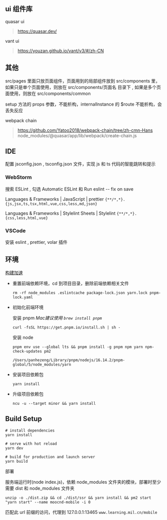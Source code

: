 

## ui 组件库

quasar ui

> https://quasar.dev/

vant ui

> https://youzan.github.io/vant/v3/#/zh-CN

## 其他

src/pages 里面只放页面组件，页面用到的局部组件放到 src/components 里， 如果只是单个页面使用，则放在 src/components/页面名 目录下 , 如果是多个页面使用，则放在 src/components/common

setup 方法的 props 参数，不能析构，internalInstance 的 \$route 不能析构，会丢失反应


webpack chain

> https://github.com/Yatoo2018/webpack-chain/tree/zh-cmn-Hans
> node_modules/@quasar/app/lib/webpack/create-chain.js

## IDE

配置 jsconfig.json , tsconfig.json 文件，实现 js 和 ts 代码的智能跳转和提示

### WebStorm

搜索 ESLint , 勾选 Automatic ESLint 和 Run eslint -- fix on save

Languages & Frameworks | JavaScript | prettier `{**/*,*}.{js,jsx,ts,tsx,html,vue,css,less,md,json}`

Languages & Frameworks | Stylelint Sheets | Stylelint `{**/*,*}.{css,less,html,vue}`

### VSCode

安装 eslint , prettier, volar 插件

## 环境

[构建加速](https://help.aliyun.com/document_detail/202442.html)

- 重置前端依赖环境，cd 到项目目录，删除前端依赖相关文件

  ```shell
  rm -rf node_modules .eslintcache package-lock.json yarn.lock pnpm-lock.yaml
  ```

- 初始化前端环境

  安装 pnpm *Mac建议使用 `brew install pnpm`*
  ```shell
  curl -fsSL https://get.pnpm.io/install.sh | sh -
  ```
  安装 node
  ```shell
  pnpm env use --global lts && pnpm install -g pnpm npm yarn npm-check-updates pm2
  ```

  ```
  /Users/panhezeng/Library/pnpm/nodejs/16.14.2/pnpm-global/5/node_modules/yarn
  ```

- 安装项目依赖包

  `yarn install`

- 升级项目依赖包

  `ncu -u --target minor && yarn install`

## Build Setup

```shell
# install dependencies
yarn install

# serve with hot reload
yarn dev

# build for production and launch server
yarn build

```

部署

服务端运行时(node index.js)，依赖 node_modules 文件夹的模块，部署时至少需要 dist 和 node_modules 文件夹

```shell
unzip -o ./dist.zip && cd ./dist/ssr && yarn install && pm2 start "yarn start" --name moocnd-mobile -i 0
```



匹配此 url 前缀的访问，代理到 127.0.0.1:13465
`www.learning.mil.cn/mobile`
